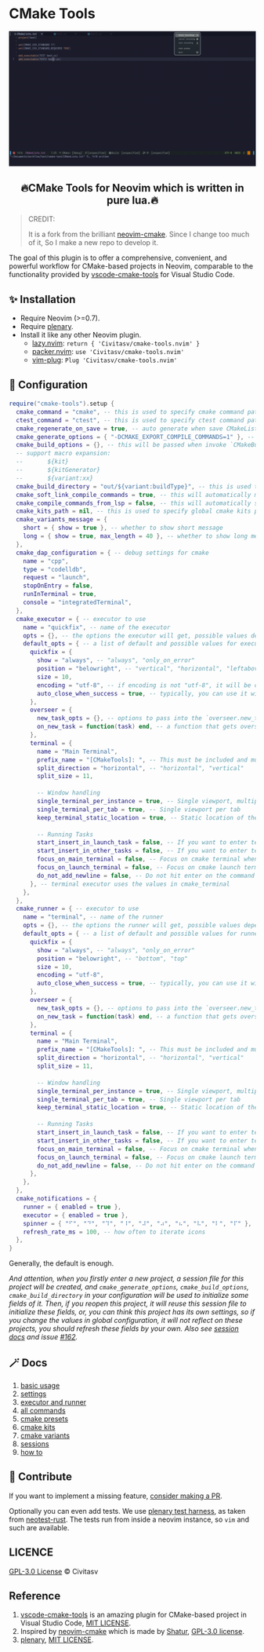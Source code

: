 # CMake Tools

<p align="center"><img src="./docs/images/demo.gif"/></p>

<h2 align="center">🔥CMake Tools for Neovim which is written in pure lua.🔥</h2>

> CREDIT:
>
> It is a fork from the brilliant [neovim-cmake](https://github.com/Shatur/neovim-cmake). Since I change too much of it, So I make a new repo to develop it.

The goal of this plugin is to offer a comprehensive, convenient, and powerful workflow for CMake-based projects in Neovim, comparable to the functionality provided by [vscode-cmake-tools](https://github.com/microsoft/vscode-cmake-tools) for Visual Studio Code.

## :sparkles: Installation

- Require Neovim (>=0.7).
- Require [plenary](https://github.com/nvim-lua/plenary.nvim).
- Install it like any other Neovim plugin.
  - [lazy.nvim](https://github.com/folke/lazy.nvim): `return { 'Civitasv/cmake-tools.nvim' }`
  - [packer.nvim](https://github.com/wbthomason/packer.nvim): `use 'Civitasv/cmake-tools.nvim'`
  - [vim-plug](https://github.com/junegunn/vim-plug): `Plug 'Civitasv/cmake-tools.nvim'`

## :balloon: Configuration

```lua
require("cmake-tools").setup {
  cmake_command = "cmake", -- this is used to specify cmake command path
  ctest_command = "ctest", -- this is used to specify ctest command path
  cmake_regenerate_on_save = true, -- auto generate when save CMakeLists.txt
  cmake_generate_options = { "-DCMAKE_EXPORT_COMPILE_COMMANDS=1" }, -- this will be passed when invoke `CMakeGenerate`
  cmake_build_options = {}, -- this will be passed when invoke `CMakeBuild`
  -- support macro expansion:
  --       ${kit}
  --       ${kitGenerator}
  --       ${variant:xx}
  cmake_build_directory = "out/${variant:buildType}", -- this is used to specify generate directory for cmake, allows macro expansion, relative to vim.loop.cwd()
  cmake_soft_link_compile_commands = true, -- this will automatically make a soft link from compile commands file to project root dir
  cmake_compile_commands_from_lsp = false, -- this will automatically set compile commands file location using lsp, to use it, please set `cmake_soft_link_compile_commands` to false
  cmake_kits_path = nil, -- this is used to specify global cmake kits path, see CMakeKits for detailed usage
  cmake_variants_message = {
    short = { show = true }, -- whether to show short message
    long = { show = true, max_length = 40 }, -- whether to show long message
  },
  cmake_dap_configuration = { -- debug settings for cmake
    name = "cpp",
    type = "codelldb",
    request = "launch",
    stopOnEntry = false,
    runInTerminal = true,
    console = "integratedTerminal",
  },
  cmake_executor = { -- executor to use
    name = "quickfix", -- name of the executor
    opts = {}, -- the options the executor will get, possible values depend on the executor type. See `default_opts` for possible values.
    default_opts = { -- a list of default and possible values for executors
      quickfix = {
        show = "always", -- "always", "only_on_error"
        position = "belowright", -- "vertical", "horizontal", "leftabove", "aboveleft", "rightbelow", "belowright", "topleft", "botright", use `:h vertical` for example to see help on them
        size = 10,
        encoding = "utf-8", -- if encoding is not "utf-8", it will be converted to "utf-8" using `vim.fn.iconv`
        auto_close_when_success = true, -- typically, you can use it with the "always" option; it will auto-close the quickfix buffer if the execution is successful.
      },
      overseer = {
        new_task_opts = {}, -- options to pass into the `overseer.new_task` command
        on_new_task = function(task) end, -- a function that gets overseer.Task when it is created, before calling `task:start`
      },
      terminal = {
        name = "Main Terminal",
        prefix_name = "[CMakeTools]: ", -- This must be included and must be unique, otherwise the terminals will not work. Do not use a simple spacebar " ", or any generic name
        split_direction = "horizontal", -- "horizontal", "vertical"
        split_size = 11,

        -- Window handling
        single_terminal_per_instance = true, -- Single viewport, multiple windows
        single_terminal_per_tab = true, -- Single viewport per tab
        keep_terminal_static_location = true, -- Static location of the viewport if avialable

        -- Running Tasks
        start_insert_in_launch_task = false, -- If you want to enter terminal with :startinsert upon using :CMakeRun
        start_insert_in_other_tasks = false, -- If you want to enter terminal with :startinsert upon launching all other cmake tasks in the terminal. Generally set as false
        focus_on_main_terminal = false, -- Focus on cmake terminal when cmake task is launched. Only used if executor is terminal.
        focus_on_launch_terminal = false, -- Focus on cmake launch terminal when executable target in launched.
        do_not_add_newline = false, -- Do not hit enter on the command inserted when using :CMakeRun, allowing a chance to review or modify the command before hitting enter.
      }, -- terminal executor uses the values in cmake_terminal
    },
  },
  cmake_runner = { -- executor to use
    name = "terminal", -- name of the runner
    opts = {}, -- the options the runner will get, possible values depend on the runner type. See `default_opts` for possible values.
    default_opts = { -- a list of default and possible values for runners
      quickfix = {
        show = "always", -- "always", "only_on_error"
        position = "belowright", -- "bottom", "top"
        size = 10,
        encoding = "utf-8",
        auto_close_when_success = true, -- typically, you can use it with the "always" option; it will auto-close the quickfix buffer if the execution is successful.
      },
      overseer = {
        new_task_opts = {}, -- options to pass into the `overseer.new_task` command
        on_new_task = function(task) end, -- a function that gets overseer.Task when it is created, before calling `task:start`
      },
      terminal = {
        name = "Main Terminal",
        prefix_name = "[CMakeTools]: ", -- This must be included and must be unique, otherwise the terminals will not work. Do not use a simple spacebar " ", or any generic name
        split_direction = "horizontal", -- "horizontal", "vertical"
        split_size = 11,

        -- Window handling
        single_terminal_per_instance = true, -- Single viewport, multiple windows
        single_terminal_per_tab = true, -- Single viewport per tab
        keep_terminal_static_location = true, -- Static location of the viewport if avialable

        -- Running Tasks
        start_insert_in_launch_task = false, -- If you want to enter terminal with :startinsert upon using :CMakeRun
        start_insert_in_other_tasks = false, -- If you want to enter terminal with :startinsert upon launching all other cmake tasks in the terminal. Generally set as false
        focus_on_main_terminal = false, -- Focus on cmake terminal when cmake task is launched. Only used if executor is terminal.
        focus_on_launch_terminal = false, -- Focus on cmake launch terminal when executable target in launched.
        do_not_add_newline = false, -- Do not hit enter on the command inserted when using :CMakeRun, allowing a chance to review or modify the command before hitting enter.
      },
    },
  },
  cmake_notifications = {
    runner = { enabled = true },
    executor = { enabled = true },
    spinner = { "⠋", "⠙", "⠹", "⠸", "⠼", "⠴", "⠦", "⠧", "⠇", "⠏" }, -- icons used for progress display
    refresh_rate_ms = 100, -- how often to iterate icons
  },
}
```

Generally, the default is enough.

*And attention, when you firstly enter a new project, a session file for this project will be created, and `cmake_generate_options`, `cmake_build_options`, `cmake_build_directory` in your configuration will be used to initialize some fields of it. Then, if you reopen this project, it will reuse this session file to initialize these fields, or, you can think this project has its own settings, so if you change the values in global configuration, it will not reflect on these projects, you should refresh these fields by your own. Also see [session docs](./docs/sessions.md) and issue [#162](https://github.com/Civitasv/cmake-tools.nvim/issues/162).*

## :magic_wand: Docs

1. [basic usage](./docs/basic_usage.md)
2. [settings](./docs/settings.md)
3. [executor and runner](./docs/executor_and_runner.md)
4. [all commands](./docs/all_commands.md)
5. [cmake presets](./docs/cmake_presets.md)
6. [cmake kits](./docs/cmake_kits.md)
7. [cmake variants](./docs/cmake_variants.md)
8. [sessions](./docs/sessions.md)
9. [how to](./docs/howto.md)

## :muscle: Contribute

If you want to implement a missing feature, [consider making a PR](./docs/contribute.md).

Optionally you can even add tests. We use [plenary test harness](https://github.com/nvim-lua/plenary.nvim#plenarytest_harness), as taken from [neotest-rust](https://github.com/rouge8/neotest-rust).
The tests run from inside a neovim instance, so `vim` and such are available.

## LICENCE

[GPL-3.0 License](https://www.gnu.org/licenses/gpl-3.0.html) © Civitasv

## Reference

1. [vscode-cmake-tools](https://github.com/microsoft/vscode-cmake-tools) is an amazing plugin for CMake-based project in Visual Studio Code, [MIT LICENSE](https://github.com/microsoft/vscode-cmake-tools/blob/main/LICENSE.txt).
2. Inspired by [neovim-cmake](https://github.com/Shatur/neovim-cmake) which is made by [Shatur](https://github.com/Shatur), [GPL-3.0 license](https://github.com/Shatur/neovim-cmake/blob/master/COPYING).
3. [plenary](https://github.com/nvim-lua/plenary.nvim), [MIT LICENSE](https://github.com/nvim-lua/plenary.nvim/blob/master/LICENSE).
